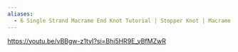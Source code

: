 ```yaml
---
aliases:
  - 6 Single Strand Macrame End Knot Tutorial | Stopper Knot | Macrame Tutor...
---
```


https://youtu.be/vBBgw-z1tyI?si=Bhi5HR9E_vBfMZwR